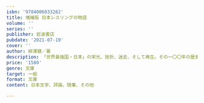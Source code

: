 ```yaml
---
isbn: '9784006033262'
title: 増補版 日本レスリングの物語
volume: ''
series: ''
publisher: 岩波書店
pubdate: '2021-07-19'
cover: ''
author: 柳澤健／著
description: 「世界最強国・日本」の栄光、挫折、迷走、そして再生。その一〇〇年の歴史を描ききる。(解説=夢枕獏)
price: '1580'
genre: 文庫
target: 一般
format: 文庫
content: 日本文学、評論、随筆、その他

---
```

